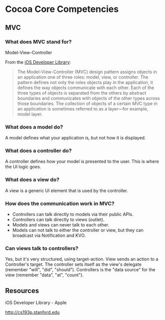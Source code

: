 Cocoa Core Competencies
=======================

MVC
---

### What does MVC stand for?

Model-View-Controller

From the [iOS Developer Library](https://developer.apple.com/library/ios/documentation/General/Conceptual/DevPedia-CocoaCore/MVC.html):

> The Model-View-Controller (MVC) design pattern assigns objects in an application one of three roles: model, view, or controller. The pattern defines not only the roles objects play in the application, it defines the way objects communicate with each other. Each of the three types of objects is separated from the others by abstract boundaries and communicates with objects of the other types across those boundaries. The collection of objects of a certain MVC type in an application is sometimes referred to as a layer—for example, model layer.

### What does a model do?

A model defines what your application is, but not how it is displayed.

### What does a controller do?

A controller defines how your model is presented to the user. This is where the UI logic goes.

### What does a view do?

A view is a generic UI element that is used by the controller.

### How does the communication work in MVC?

- Controllers can talk directly to models via their public APIs.
- Controllers can talk directly to views (outlet).
- Models and views can never talk to each other.
- Models can not talk to either the controller or view, but they can broadcast via Notification and KVO.

### Can views talk to controllers?

Yes, but it's very structured, using target-action. View sends an action to a Controller's target. The controller sets itself as the view's delegate (remember "will", "did", "should"). Controllers is the "data source" for the view (remember "data", "at", "count").

Resources
---------

iOS Developer Library - Apple

http://cs193p.stanford.edu
